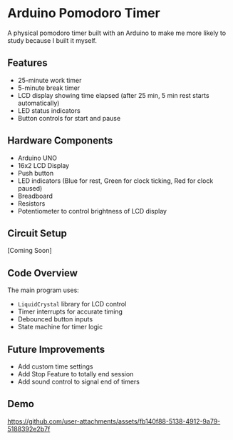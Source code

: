 # Arduino Pomodoro Timer

A physical pomodoro timer built with an Arduino to make me more likely to study because I built it myself.

## Features
- 25-minute work timer
- 5-minute break timer
- LCD display showing time elapsed (after 25 min, 5 min rest starts automatically)
- LED status indicators
- Button controls for start and pause

## Hardware Components
- Arduino UNO
- 16x2 LCD Display
- Push button
- LED indicators (Blue for rest, Green for clock ticking, Red for clock paused)
- Breadboard
- Resistors
- Potentiometer to control brightness of LCD display

## Circuit Setup
[Coming Soon]

## Code Overview
The main program uses:
- `LiquidCrystal` library for LCD control
- Timer interrupts for accurate timing
- Debounced button inputs
- State machine for timer logic

## Future Improvements
- Add custom time settings
- Add Stop Feature to totally end session 
- Add sound control to signal end of timers


## Demo
https://github.com/user-attachments/assets/fb140f88-5138-4912-9a79-5188392e2b7f
